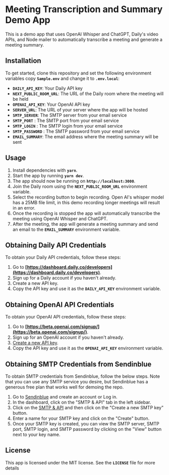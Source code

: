 # **Meeting Transcription and Summary Demo App**

This is a demo app that uses OpenAI Whisper and ChatGPT, Daily's video APIs, and Node mailer to automatically transcribe a meeting and generate a meeting summary.

## **Installation**

To get started, clone this repository and set the following environment variables copy **`Sample.env`** and change it to **`.env.local`**:

- **`DAILY_API_KEY`**: Your Daily API key
- **`NEXT_PUBLIC_ROOM_URL`**: The URL of the Daily room where the meeting will be held
- **`OPENAI_API_KEY`**: Your OpenAI API key
- **`SERVER_URL`**: The URL of your server where the app will be hosted
- **`SMTP_SERVER`**: The SMTP server from your email service
- **`SMTP_PORT`** : The SMTP port from your email service
- **`SMTP_LOGIN`** : The SMTP login from your email service
- **`SMTP_PASSWORD`** : The SMTP password from your email service
- **`EMAIL_SUMMARY`**: The email address where the meeting summary will be sent

## **Usage**

1. Install dependencies with **`yarn`**.
2. Start the app by running **`yarn dev`**.
3. The app should now be running on **`http://localhost:3000`**.
4. Join the Daily room using the **`NEXT_PUBLIC_ROOM_URL`** environment variable.
5. Select the recording button to begin recording. Open AI's whisper model has a 25MB file limit, in this demo recording longer meetings will result in an error.
6. Once the recording is stopped the app will automatically transcribe the meeting using OpenAI Whisper and ChatGPT.
7. After the meeting, the app will generate a meeting summary and send an email to the **`EMAIL_SUMMARY`** environment variable.

## **Obtaining Daily API Credentials**

To obtain your Daily API credentials, follow these steps:

1. Go to **[https://dashboard.daily.co/developers](https://dashboard.daily.co/developers)**.
2. Sign up for a Daily account if you haven't already.
3. Create a new API key.
4. Copy the API key and use it as the **`DAILY_API_KEY`** environment variable.

## **Obtaining OpenAI API Credentials**

To obtain your OpenAI API credentials, follow these steps:

1. Go to **[https://beta.openai.com/signup/](https://beta.openai.com/signup/)**.
2. Sign up for an OpenAI account if you haven't already.
3. [Create a new API key](https://platform.openai.com/account/api-keys).
4. Copy the API key and use it as the **`OPENAI_API_KEY`** environment variable.

## **Obtaining SMTP Credentials from Sendinblue**

To obtain SMTP credentials from Sendinblue, follow the below steps. Note that you can use any SMTP service you desire, but Sendinblue has a generous free plan that works well for demoing the repo.

1. Go to [Sendinblue](https://www.sendinblue.com/) and create an account or Log in.
2. In the dashboard, click on the "SMTP & API" tab in the left sidebar.
3. Click on the [SMTP & API](https://app.sendinblue.com/settings/keys/smtp) and then click on the "Create a new SMTP key" button.
4. Enter a name for your SMTP key and click on the "Create" button.
5. Once your SMTP key is created, you can view the SMTP server, SMTP port, SMTP login, and SMTP password by clicking on the "View" button next to your key name.

## **License**

This app is licensed under the MIT license. See the **`LICENSE`** file for more details

